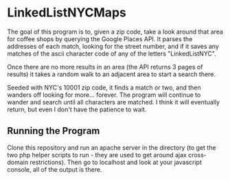 LinkedListNYCMaps
=================

The goal of this program is to, given a zip code, take a look around
that area for coffee shops by querying the Google Places API. It parses
the addresses of each match, looking for the street number, and if it
saves any matches of the ascii character code of any of the letters
"LinkedListNYC".

Once there are no more results in an area (the API returns 3 pages of
results) it takes a random walk to an adjacent area to start a search
there.

Seeded with NYC's 10001 zip code, it finds a match or two, and then
wanders off looking for more... forever. The program will continue to
wander and search until all characters are matched. I think it will
eventually return, but even I don't have the patience to wait.

Running the Program
-------------------

Clone this repository and run an apache server in the directory (to get
the two php helper scripts to run - they are used to get around ajax
cross-domain restrictions). Then go to localhost and look at your
javascript console, all of the output is there.
